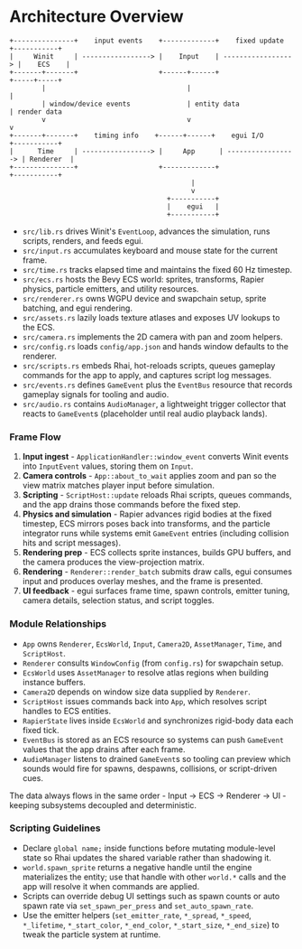 # Architecture Overview

```
+---------------+    input events    +-------------+    fixed update    +-----------+
|     Winit     | -----------------> |    Input    | -----------------> |    ECS    |
+-------+-------+                    +------+------+                    +-----+-----+
        |                                   |                                |
        | window/device events              | entity data                    | render data
        v                                   v                                v
+-------+-------+    timing info    +------+------+    egui I/O         +-----------+
|      Time     | -----------------> |     App      | -----------------> | Renderer  |
+---------------+                    +-------------+                    +-----------+
                                             |
                                             v
                                       +-----------+
                                       |    egui   |
                                       +-----------+
```

- `src/lib.rs` drives Winit's `EventLoop`, advances the simulation, runs scripts, renders, and feeds egui.
- `src/input.rs` accumulates keyboard and mouse state for the current frame.
- `src/time.rs` tracks elapsed time and maintains the fixed 60 Hz timestep.
- `src/ecs.rs` hosts the Bevy ECS world: sprites, transforms, Rapier physics, particle emitters, and utility resources.
- `src/renderer.rs` owns WGPU device and swapchain setup, sprite batching, and egui rendering.
- `src/assets.rs` lazily loads texture atlases and exposes UV lookups to the ECS.
- `src/camera.rs` implements the 2D camera with pan and zoom helpers.
- `src/config.rs` loads `config/app.json` and hands window defaults to the renderer.
- `src/scripts.rs` embeds Rhai, hot-reloads scripts, queues gameplay commands for the app to apply, and captures script log messages.
- `src/events.rs` defines `GameEvent` plus the `EventBus` resource that records gameplay signals for tooling and audio.
- `src/audio.rs` contains `AudioManager`, a lightweight trigger collector that reacts to `GameEvent`s (placeholder until real audio playback lands).

### Frame Flow
1. **Input ingest** - `ApplicationHandler::window_event` converts Winit events into `InputEvent` values, storing them on `Input`.
2. **Camera controls** - `App::about_to_wait` applies zoom and pan so the view matrix matches player input before simulation.
3. **Scripting** - `ScriptHost::update` reloads Rhai scripts, queues commands, and the app drains those commands before the fixed step.
4. **Physics and simulation** - Rapier advances rigid bodies at the fixed timestep, ECS mirrors poses back into transforms, and the particle integrator runs while systems emit `GameEvent` entries (including collision hits and script messages).
5. **Rendering prep** - ECS collects sprite instances, builds GPU buffers, and the camera produces the view-projection matrix.
6. **Rendering** - `Renderer::render_batch` submits draw calls, egui consumes input and produces overlay meshes, and the frame is presented.
7. **UI feedback** - egui surfaces frame time, spawn controls, emitter tuning, camera details, selection status, and script toggles.

### Module Relationships
- `App` owns `Renderer`, `EcsWorld`, `Input`, `Camera2D`, `AssetManager`, `Time`, and `ScriptHost`.
- `Renderer` consults `WindowConfig` (from `config.rs`) for swapchain setup.
- `EcsWorld` uses `AssetManager` to resolve atlas regions when building instance buffers.
- `Camera2D` depends on window size data supplied by `Renderer`.
- `ScriptHost` issues commands back into `App`, which resolves script handles to ECS entities.
- `RapierState` lives inside `EcsWorld` and synchronizes rigid-body data each fixed tick.
- `EventBus` is stored as an ECS resource so systems can push `GameEvent` values that the app drains after each frame.
- `AudioManager` listens to drained `GameEvent`s so tooling can preview which sounds would fire for spawns, despawns, collisions, or script-driven cues.

The data always flows in the same order - Input -> ECS -> Renderer -> UI - keeping subsystems decoupled and deterministic.

### Scripting Guidelines
- Declare `global name;` inside functions before mutating module-level state so Rhai updates the shared variable rather than shadowing it.
- `world.spawn_sprite` returns a negative handle until the engine materializes the entity; use that handle with other `world.*` calls and the app will resolve it when commands are applied.
- Scripts can override debug UI settings such as spawn counts or auto spawn rate via `set_spawn_per_press` and `set_auto_spawn_rate`.
- Use the emitter helpers (`set_emitter_rate`, `*_spread`, `*_speed`, `*_lifetime`, `*_start_color`, `*_end_color`, `*_start_size`, `*_end_size`) to tweak the particle system at runtime.
